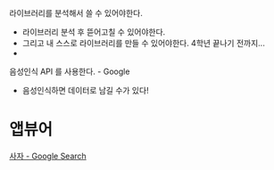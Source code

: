 
라이브러리를 분석해서 쓸 수 있어야한다.
- 라이브러리 분석 후 뜯어고칠 수 있어야한다.
- 그리고 내 스스로 라이브러리를 만들 수 있어야한다. 4학년 끝나기 전까지...
-
음성인식 API 를 사용한다. - Google 

- 음성인식하면 데이터로 남길 수가 있다! 

# 앱뷰어

[사자 - Google Search](https://www.google.com/search?q=%EC%82%AC%EC%9E%90&tbm=isch)